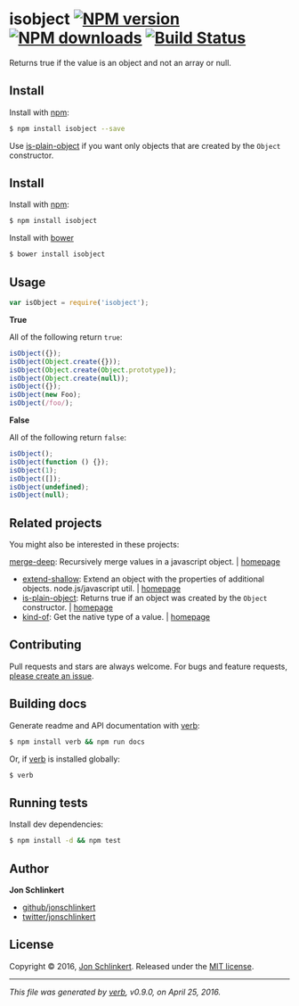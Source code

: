 # isobject [![NPM version](https://img.shields.io/npm/v/isobject.svg?style=flat)](https://www.npmjs.com/package/isobject) [![NPM downloads](https://img.shields.io/npm/dm/isobject.svg?style=flat)](https://npmjs.org/package/isobject) [![Build Status](https://img.shields.io/travis/jonschlinkert/isobject.svg?style=flat)](https://travis-ci.org/jonschlinkert/isobject)

Returns true if the value is an object and not an array or null.

## Install

Install with [npm](https://www.npmjs.com/):

```sh
$ npm install isobject --save
```

Use [is-plain-object](https://github.com/jonschlinkert/is-plain-object) if you want only objects that are created by the `Object` constructor.

## Install

Install with [npm](https://www.npmjs.com/):

```sh
$ npm install isobject
```

Install with [bower](//bower.io/)

```sh
$ bower install isobject
```

## Usage

```js
var isObject = require('isobject');
```

**True**

All of the following return `true`:

```js
isObject({});
isObject(Object.create({}));
isObject(Object.create(Object.prototype));
isObject(Object.create(null));
isObject({});
isObject(new Foo);
isObject(/foo/);
```

**False**

All of the following return `false`:

```js
isObject();
isObject(function () {});
isObject(1);
isObject([]);
isObject(undefined);
isObject(null);
```

## Related projects

You might also be interested in these projects:

[merge-deep](https://www.npmjs.com/package/merge-deep): Recursively merge values in a javascript object. | [homepage](https://github.com/jonschlinkert/merge-deep)

* [extend-shallow](https://www.npmjs.com/package/extend-shallow): Extend an object with the properties of additional objects. node.js/javascript util. | [homepage](https://github.com/jonschlinkert/extend-shallow)
* [is-plain-object](https://www.npmjs.com/package/is-plain-object): Returns true if an object was created by the `Object` constructor. | [homepage](https://github.com/jonschlinkert/is-plain-object)
* [kind-of](https://www.npmjs.com/package/kind-of): Get the native type of a value. | [homepage](https://github.com/jonschlinkert/kind-of)

## Contributing

Pull requests and stars are always welcome. For bugs and feature requests, [please create an issue](https://github.com/jonschlinkert/isobject/issues/new).

## Building docs

Generate readme and API documentation with [verb](https://github.com/verbose/verb):

```sh
$ npm install verb && npm run docs
```

Or, if [verb](https://github.com/verbose/verb) is installed globally:

```sh
$ verb
```

## Running tests

Install dev dependencies:

```sh
$ npm install -d && npm test
```

## Author

**Jon Schlinkert**

* [github/jonschlinkert](https://github.com/jonschlinkert)
* [twitter/jonschlinkert](//twitter.com/jonschlinkert)

## License

Copyright © 2016, [Jon Schlinkert](https://github.com/jonschlinkert).
Released under the [MIT license](https://github.com/jonschlinkert/isobject/blob/master/LICENSE).

***

_This file was generated by [verb](https://github.com/verbose/verb), v0.9.0, on April 25, 2016._